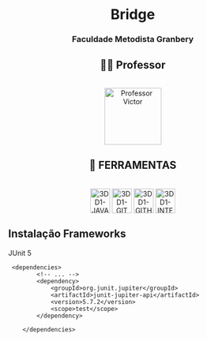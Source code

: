 <h1 align="center">Bridge</h1>
<h3 align="center">Faculdade Metodista Granbery</h3>    



<h2 align="center">👨‍🏫 Professor</h2>
<div align="center" style="display: inline_block"><br>
    <a href="https://github.com/marcoaparaujo"><img alt="Professor Victor" src="https://media-exp1.licdn.com/dms/image/C5603AQExY_Yk-oK1UQ/profile-displayphoto-shrink_200_200/0/1516889759530?e=1634774400&v=beta&t=_8pJ_paaoMrf9wMR2TiiXwWMOHnf0gfz6LvDK7TNfuU" width="115"></a>
    </div>



<h2 align="center">🧪 FERRAMENTAS</h2>

<div align="center" style="display: inline_block"><br>

  <img align="center" alt="3DD1-JAVA" height="50" width="40" src="https://cdn.jsdelivr.net/gh/devicons/devicon/icons/java/java-original.svg">
   <img align="center" alt="3DD1-GIT" height="50" width="40" src="https://cdn.jsdelivr.net/gh/devicons/devicon/icons/git/git-original.svg">
  <img align="center" alt="3DD1-GITHUB" height="50" width="40" src="https://cdn.jsdelivr.net/gh/devicons/devicon/icons/github/github-original.svg">
  <img align="center" alt="3DD1-INTELLIJ" height="50" width="40" src="https://cdn.jsdelivr.net/gh/devicons/devicon/icons/intellij/intellij-original.svg">
</div>
<h2> Instalação Frameworks</h2>

JUnit 5
```POM
 <dependencies>
        <!-- ... -->
        <dependency>
            <groupId>org.junit.jupiter</groupId>
            <artifactId>junit-jupiter-api</artifactId>
            <version>5.7.2</version>
            <scope>test</scope>
        </dependency>

    </dependencies>
```
